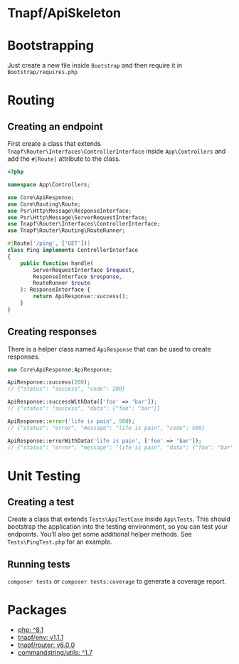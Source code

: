 # Tnapf/ApiSkeleton

# Bootstrapping

Just create a new file inside `Bootstrap` and then require it in `Bootstrap/requires.php`

# Routing

## Creating an endpoint

First create a class that extends `Tnapf\Router\Interfaces\ControllerInterface` inside `App\Controllers` and add the `#[Route]` attribute to the class.

```php
<?php

namespace App\Controllers;

use Core\ApiResponse;
use Core\Routing\Route;
use Psr\Http\Message\ResponseInterface;
use Psr\Http\Message\ServerRequestInterface;
use Tnapf\Router\Interfaces\ControllerInterface;
use Tnapf\Router\Routing\RouteRunner;

#[Route('/ping', ['GET'])]
class Ping implements ControllerInterface
{
    public function handle(
        ServerRequestInterface $request,
        ResponseInterface $response,
        RouteRunner $route
    ): ResponseInterface {
        return ApiResponse::success();
    }
}
```

## Creating responses

There is a helper class named `ApiResponse` that can be used to create responses.

```php
use Core\ApiResponse;ApiResponse;

ApiResponse::success(200);
// {"status": "success", "code": 200}

ApiResponse::successWithData(['foo' => 'bar']);
// {"status": "success", "data": {"foo": "bar"}}

ApiResponse::error('life is pain', 500);
// {"status": "error", "message": "life is pain", "code": 500}

ApiResponse::errorWithData('life is pain', ['foo' => 'bar']);
// {"status": "error", "message": "life is pain", "data": {"foo": "bar"}}
```

# Unit Testing

## Creating a test

Create a class that extends `Tests\ApiTestCase` inside `App\Tests`. This should bootstrap the application into the testing environment, so you can test your endpoints. You'll also get some additional helper methods. See `Tests\PingTest.php` for an example.

## Running tests

`composer tests` or `composer tests:coverage` to generate a coverage report.

# Packages

* [php: ^8.1](https://www.php.net/downloads.php)
* [tnapf/env: v1.1.1](https://packagist.org/packages/tnapf/env)
* [tnapf/router: v6.0.0](https://packagist.org/packages/tnapf/router)
* [commandstring/utils: ^1.7](https://packagist.org/packages/commandstring/utils)